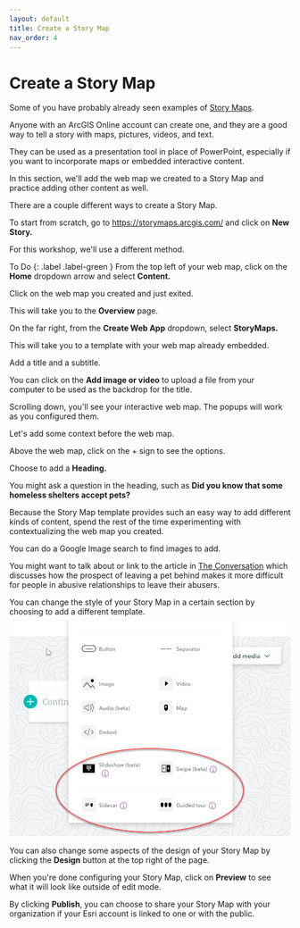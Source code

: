 ```yaml
---
layout: default
title: Create a Story Map
nav_order: 4
---
```


# Create a Story Map

Some of you have probably already seen examples of [Story Maps](https://www.esri.com/en-us/arcgis/products/arcgis-storymaps/stories).

Anyone with an ArcGIS Online account can create one, and they are a good way to tell a story with maps, pictures, videos, and text.

They can be used as a presentation tool in place of PowerPoint, especially if you want to incorporate maps or embedded interactive content.

In this section, we'll add the web map we created to a Story Map and practice adding other content as well.

There are a couple different ways to create a Story Map.

To start from scratch, go to https://storymaps.arcgis.com/ and click on **New Story.**

For this workshop, we'll use a different method.

To Do 
{: .label .label-green }
From the top left of your web map, click on the **Home** dropdown arrow and select **Content.**

Click on the web map you created and just exited.

This will take you to the **Overview** page.

On the far right, from the **Create Web App** dropdown, select **StoryMaps.**

This will take you to a template with your web map already embedded.

Add a title and a subtitle.

You can click on the **Add image or video** to upload a file from your computer to be used as the backdrop for the title.

Scrolling down, you'll see your interactive web map. The popups will work as you configured them.

Let's add some context before the web map.

Above the web map, click on the + sign to see the options.

Choose to add a **Heading.**

You might ask a question in the heading, such as **Did you know that some homeless shelters accept pets?**

Because the Story Map template provides such an easy way to add different kinds of content, spend the rest of the time experimenting with contextualizing the web map you created. 

You can do a Google Image search to find images to add.

You might want to talk about or link to the article in [The Conversation](https://theconversation.com/people-in-abusive-relationships-face-many-barriers-to-leaving-pets-should-not-be-one-139540?utm_medium=email&utm_campaign=Latest%20from%20The%20Conversation%20for%20June%2017%202020&utm_content=Latest%20from%20The%20Conversation%20for%20June%2017%202020+CID_e7708191b09d4919198c361914f475ff&utm_source=campaign_monitor_ca&utm_term=pets%20should%20not%20be%20one) which discusses how the prospect of leaving a pet behind makes it more difficult for people in abusive relationships to leave their abusers. 

You can change the style of your Story Map in a certain section by choosing to add a different template.
![storymap.jpg](https://raw.githubusercontent.com/fiddleHeads/intro-AGOL/master/content/images/storymap.jpg)

You can also change some aspects of the design of your Story Map by clicking the **Design** button at the top right of the page.

When you're done configuring your Story Map, click on **Preview** to see what it will look like outside of edit mode.

By clicking **Publish**, you can choose to share your Story Map with your organization if your Esri account is linked to one or with the public.




